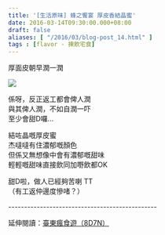 ```yaml
---
title: '[生活原味] 蜂之饗宴 厚皮香結晶蜜'
date: 2016-03-14T09:30:00.000+08:00
draft: false
aliases: [ "/2016/03/blog-post_14.html" ]
tags : [flavor - 揀飲宅食]
---
```


厚面皮朝早潤一潤  

![](/images/beeweb.jpg)

係呀，反正返工都會俾人潤  
與其俾人潤，不如自潤一吓  
至少會甜D囉...  
  
結咗晶嘅厚皮蜜  
杰噠噠有住濃郁嘅顏色  
但係又無想像中會有濃郁嘅甜味  
輕輕嘅甜味直接飲同加嘢飲都OK  
  
甜D啦，做人已經夠苦喇 TT  
（有工返仲邊度慘啫？）
  
\-----------------------------------------------  
  
延伸閱讀：[臺東瘋食遊（8D7N）](https://hidie.net/taitung8d7n/)
